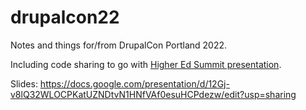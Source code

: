 # drupalcon22
Notes and things for/from DrupalCon Portland 2022.

Including code sharing to go with [Higher Ed Summit presentation](https://events.drupal.org/portland2022/sessions/higher-education-industry-summit-0).

Slides:
https://docs.google.com/presentation/d/12Gj-v8lQ32WLOCPKatUZNDtvN1HNfVAf0esuHCPdezw/edit?usp=sharing
